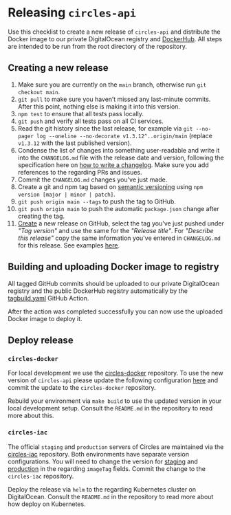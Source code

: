 # Releasing `circles-api`

Use this checklist to create a new release of `circles-api` and distribute the Docker image to our private DigitalOcean registry and [DockerHub](https://hub.docker.com/u/joincircles). All steps are intended to be run from the root directory of the repository.

## Creating a new release

1. Make sure you are currently on the `main` branch, otherwise run `git checkout main`.
2. `git pull` to make sure you haven’t missed any last-minute commits. After this point, nothing else is making it into this version.
3. `npm test` to ensure that all tests pass locally.
4. `git push` and verify all tests pass on all CI services.
5. Read the git history since the last release, for example via `git --no-pager log --oneline --no-decorate v1.3.12^..origin/main` (replace `v1.3.12` with the last published version).
6. Condense the list of changes into something user-readable and write it into the `CHANGELOG.md` file with the release date and version, following the specification here on [how to write a changelog](https://keepachangelog.com/en/1.0.0/). Make sure you add references to the regarding PRs and issues.
7. Commit the `CHANGELOG.md` changes you've just made.
8. Create a git and npm tag based on [semantic versioning](https://semver.org/) using `npm version [major | minor | patch]`.
9. `git push origin main --tags` to push the tag to GitHub.
10. `git push origin main` to push the automatic `package.json` change after creating the tag.
11. [Create](https://github.com/CirclesUBI/circles-api/releases/new) a new release on GitHub, select the tag you've just pushed under *"Tag version"* and use the same for the *"Release title"*. For *"Describe this release"* copy the same information you've entered in `CHANGELOG.md` for this release. See examples [here](https://github.com/CirclesUBI/circles-api/releases).

## Building and uploading Docker image to registry

All tagged GitHub commits should be uploaded to our private DigitalOcean registry and the public DockerHub registry automatically by the [tagbuild.yaml](https://github.com/CirclesUBI/circles-api/blob/main/.github/workflows/tagbuild.yml) GitHub Action.

After the action was completed successfully you can now use the uploaded Docker image to deploy it.

## Deploy release

### `circles-docker`

For local development we use the [circles-docker](https://github.com/CirclesUBI/circles-docker) repository. To use the new version of `circles-api` please update the following configuration [here](https://github.com/CirclesUBI/circles-docker/blob/main/docker-compose.api-pull.yml) and commit the update to the `circles-docker` repository.

Rebuild your environment via `make build` to use the updated version in your local development setup. Consult the `README.md` in the repository to read more about this.

### `circles-iac`

The official `staging` and `production` servers of Circles are maintained via the [circles-iac](https://github.com/CirclesUBI/circles-iac) repository. Both environments have separate version configurations. You will need to change the version for [staging](https://github.com/CirclesUBI/circles-iac/blob/main/helm/circles-infra-suite/values-staging.yaml) and [production](https://github.com/CirclesUBI/circles-iac/blob/main/helm/circles-infra-suite/values-production.yaml) in the regarding `imageTag` fields. Commit the change to the `circles-iac` repository.

Deploy the release via `helm` to the regarding Kubernetes cluster on DigitalOcean. Consult the `README.md` in the repository to read more about how deploy on Kubernetes.
